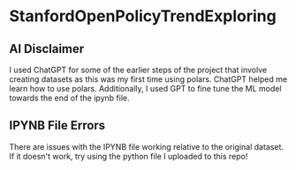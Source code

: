 # StanfordOpenPolicyTrendExploring


## AI Disclaimer
I used ChatGPT for some of the earlier steps of the project that involve creating datasets as this was my first time using polars. ChatGPT helped me learn how to use polars. Additionally, I used GPT to fine tune the ML model towards the end of the ipynb file.

## IPYNB File Errors
There are issues with the IPYNB file working relative to the original dataset. If it doesn't work, try using the python file I uploaded to this repo!
